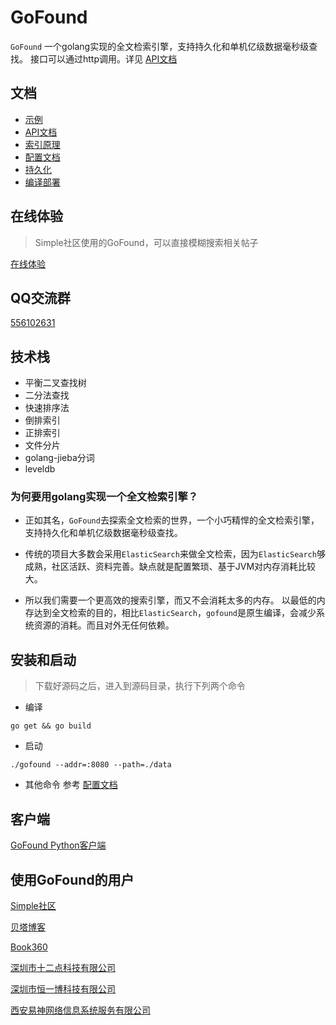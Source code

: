 # GoFound

`GoFound` 一个golang实现的全文检索引擎，支持持久化和单机亿级数据毫秒级查找。
接口可以通过http调用。详见 [API文档](./docs/api.md)

## 文档

+ [示例](./docs/example.md)
+ [API文档](./docs/api.md)
+ [索引原理](./docs/index.md)
+ [配置文档](./docs/config.md)
+ [持久化](./docs/storage.md)
+ [编译部署](./docs/compile.md)

## 在线体验
> Simple社区使用的GoFound，可以直接模糊搜索相关帖子

[在线体验](https://simpleui.72wo.com/search/simpleui)

## QQ交流群

[556102631](https://qm.qq.com/cgi-bin/qm/qr?k=4OvO7bgRAhSLX0J2WXVbCWbY7hL7gMYd&jump_from=webapi)

## 技术栈

+ 平衡二叉查找树
+ 二分法查找
+ 快速排序法
+ 倒排索引
+ 正排索引
+ 文件分片
+ golang-jieba分词
+ leveldb

### 为何要用golang实现一个全文检索引擎？

+ 正如其名，`GoFound`去探索全文检索的世界，一个小巧精悍的全文检索引擎，支持持久化和单机亿级数据毫秒级查找。

+ 传统的项目大多数会采用`ElasticSearch`来做全文检索，因为`ElasticSearch`够成熟，社区活跃、资料完善。缺点就是配置繁琐、基于JVM对内存消耗比较大。

+ 所以我们需要一个更高效的搜索引擎，而又不会消耗太多的内存。 以最低的内存达到全文检索的目的，相比`ElasticSearch`，`gofound`是原生编译，会减少系统资源的消耗。而且对外无任何依赖。

## 安装和启动

> 下载好源码之后，进入到源码目录，执行下列两个命令
>

+ 编译

```shell
go get && go build
```

+ 启动

```shell
./gofound --addr=:8080 --path=./data
```

+ 其他命令
  参考 [配置文档](./docs/config.md)

## 客户端
[GoFound Python客户端](https://github.com/newpanjing/gofound-python)

## 使用GoFound的用户

[Simple社区](https://simpleui.72wo.com)

[贝塔博客](https://www.88cto.com)

[Book360](https://www.book360.cn)

[深圳市十二点科技有限公司](https://www.72wo.com)

[深圳市恒一博科技有限公司](http://www.hooebo.com)

[西安易神网络信息系统服务有限公司](http://www.hansonvip.com/)
